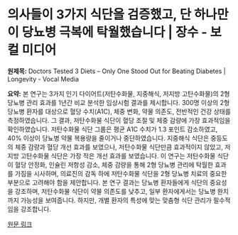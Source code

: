 # 의사들이 3가지 식단을 검증했고, 단 하나만이 당뇨병 극복에 탁월했습니다 | 장수 - 보컬 미디어

**원제목:** Doctors Tested 3 Diets – Only One Stood Out for Beating Diabetes | Longevity - Vocal Media

**요약:** 본 연구는 3가지 인기 다이어트(저탄수화물, 지중해식, 저지방 고탄수화물)의 2형 당뇨병 관리 효과를 1년간 비교 분석한 임상시험 결과를 제시합니다. 300명 이상의 2형 당뇨병 환자를 대상으로 혈당 수치(A1C), 체중 변화, 약물 의존도, 전반적인 건강 상태를 측정하였습니다. 그 결과, 저탄수화물 식단이 혈당 조절 및 체중 감량에 가장 효과적임을 확인하였습니다. 저탄수화물 식단 그룹은 평균 A1C 수치가 1.3 포인트 감소하였고, 40% 이상이 당뇨병 약물 복용량을 줄이거나 중단하였습니다. 지중해식 식단은 중등도의 체중 감량과 혈당 개선 효과를 보였으나, 저탄수화물 식단만큼 효과적이지 않았고, 저지방 고탄수화물 식단은 가장 적은 개선 효과를 보였습니다. 이 연구는 저탄수화물 식단이 혈당 안정화, 인슐린 저항성 감소, 체중 감량을 통해 2형 당뇨병 관리에 탁월한 효과를 가짐을 시사하며, 의료진의 감독 하에 저탄수화물 식단을 2형 당뇨병 치료의 중요한 부분으로 고려해야 함을 제안합니다.  본 연구 결과는 당뇨병 환자들에게 식단의 중요성을 강조하며,  저탄수화물 식단이 약물 의존도를 낮추고, 일부 환자에게서는 당뇨병 완치까지 가능성을 보여줍니다.  하지만, 개별 환자의 특성에 맞는 맞춤형 식단 관리가 필수적임을 강조합니다.

[원문 링크](https://vocal.media/longevity/doctors-tested-3-diets-only-one-stood-out-for-beating-diabetes)
